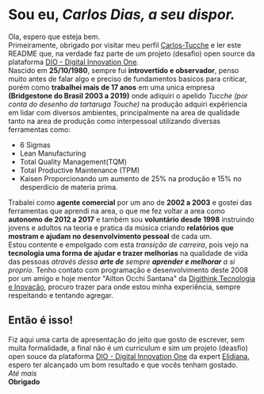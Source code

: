 
# Sou eu, *Carlos Dias, a seu dispor.*

Ola, espero que esteja bem.  
Primeiramente, obrigado por visitar meu perfil [Carlos-Tucche](https://github.com/Carlos-Tucche) e ler este README que, na verdade faz parte de um projeto (desafio) open source da plataforma [DIO - Digital Innovation One](https://web.dio.me/home).  
Nascido em **25/10/1980**, sempre fui **introvertido e observador**, penso muito antes de falar algo e preciso de fundamentos basicos para criticar, porém como **trabalhei mais de 17 anos** em uma unica empresa **(Bridgestone do Brasil 2003 a 2019)** onde adiquiri o apelido *Tucche (por conta do desenho da tartaruga Touche)* na produção adquiri expêriencia em lidar com diversos ambientes, principalmente na area de qualidade tanto na area de produção como interpessoal utilizando diversas ferramentas como:  

- 6 Sigmas
- Lean Manufacturing 
- Total Quality Management(TQM) 
- Total Productive Maintenance (TPM)
- Kaisen
Proporcionando um aumento de 25% na produção e 15% no desperdicio de materia prima. 

Trabalei como **agente comercial** por um ano de **2002 a 2003** e gostei das ferramentas que aprendi na area, o que me fez voltar a area como **autonomo de 2012 a 2017** e também sou **voluntário desde 1998** instruindo jovens e adultos na teoria e pratica da música criando **relatórios que mostram e ajudam no desenvolvimento pessoal** de cada um.  
Estou contente e empolgado com esta *transição de carreira*, pois vejo na **tecnologia uma forma de ajudar e trazer melhorias** na qualidade de vida das pessoas *através dessa **arte de** sempre  **aprender e melhorar** a si proprio*. Tenho contato com programação e desenvolvimento deste 2008 por um amigo e hoje mentor "Ailton Occhi Santana" da [Digithink Tecnologia e Inovação](https://br.linkedin.com/company/digithink-tecnologia-e-inovacao), procuro trazer para onde estou minha experiência, sempre respeitando e tentando agregar.  
## Então é isso!

Fiz aqui uma carta de apresentação do jeito que gosto de escrever, sem muita formalidade, a final não é um curriculum e sim um projeto (deasfio) open souce da plataforma [DIO - Digital Innovation One](https://web.dio.me/home) da expert [Elidiana](https://github.com/elidianaandrade), espero ter alcançado um bom resultado e que vocês tenham gostado.  
*Até mais*  
**Obrigado**

